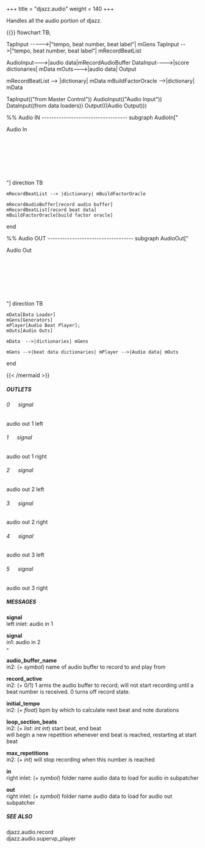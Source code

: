 +++
title = "djazz.audio"
weight = 140
+++

Handles all the audio portion of djazz.  
  
{{<mermaid align="left">}}
flowchart TB;

TapInput ----->|"tempo,
beat number, 
beat label"| mGens
TapInput -->|"tempo,
beat number, 
beat label"| mRecordBeatList

AudioInput--->|audio data|mRecordAudioBuffer
DataInput---->|score dictionaries| mData
mOuts--->|audio data| Output

mRecordBeatList --> |dictionary| mData
mBuildFactorOracle -->|dictionary| mData

TapInput(("from 
Master Control"))
AudioInput(("Audio
Input"))
DataInput((from 
data loaders))
Output(((Audio 
Output)))

%% Audio IN -----------------------------------
subgraph AudioIn["<div style="width:40em; 
    height:10em; 
    display:flex; 
    justify-content: flex-start; 
    ">Audio In</div>"]
direction TB

    mRecordBeatList --> |dictionary| mBuildFactorOracle

    mRecordAudioBuffer[record audio buffer]
    mRecordBeatList[record beat data]
    mBuildFactorOracle[build factor oracle]

end

%% Audio OUT -----------------------------------
subgraph AudioOut["<div style="width:50em; 
    height:10em; 
    display:flex; 
    justify-content: flex-start; 
    ">Audio Out</div>"]
direction TB

    mData[Data Loader]
    mGens[Generators]
    mPlayer[Audio Beat Player];
    mOuts[Audio Outs]

    mData  -->|dictionaries| mGens

    mGens -->|beat data dictionaries| mPlayer -->|Audio data| mOuts
end

{{< /mermaid >}}


##### OUTLETS  
  
###### 0 &emsp;  signal  
audio out 1 left  
  
###### 1 &emsp;  signal  
audio out 1 right  
  
###### 2 &emsp;  signal  
audio out 2 left  
  
###### 3 &emsp;  signal  
audio out 2 right  
  
###### 4 &emsp;  signal  
audio out 3 left  
  
###### 5 &emsp;  signal  
audio out 3 right  
  
##### MESSAGES  
  
**signal**  
left inlet: audio in 1  
  
**signal**  
in1: audio in 2  
**-**  
  
**audio_buffer_name**  
in2: (+ _symbol_) name of audio buffer to record to and play from  
  
**record_active**  
in2: (+ 0/1) 1 arms the audio buffer to record; will not start recording until a beat number is received. 0 turns off record state.  
  
**initial_tempo**  
in2: (+ _float_) bpm by which to calculate next beat and note durations  
  
**loop_section_beats**  
in2: (+ _list_: _int_ _int_) start beat, end beat  
will begin a new repetition whenever end beat is reached, restarting at start beat   
  
**max_repetitions**  
in2: (+ _int_) will stop recording when this number is reached  
  
**in**  
right inlet: (+ _symbol_) folder name audio data to load for audio in subpatcher  
  
**out**  
right inlet: (+ _symbol_) folder name audio data to load for audio out subpatcher  
  
##### SEE ALSO  
djazz.audio.record  
djazz.audio.supervp_player  